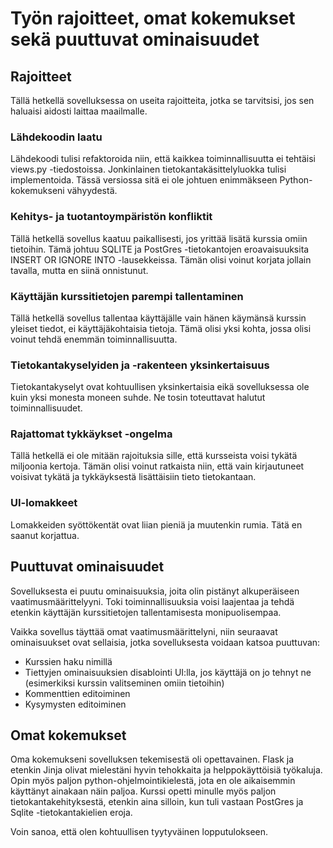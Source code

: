 # Työn rajoitteet, omat kokemukset sekä puuttuvat ominaisuudet

## Rajoitteet

Tällä hetkellä sovelluksessa on useita rajoitteita, jotka se tarvitsisi, jos sen haluaisi aidosti laittaa maailmalle. 

### Lähdekoodin laatu

Lähdekoodi tulisi refaktoroida niin, että kaikkea toiminnallisuutta ei tehtäisi views.py -tiedostoissa. Jonkinlainen tietokantakäsittelyluokka 
tulisi implementoida. Tässä versiossa sitä ei ole johtuen enimmäkseen Python-kokemukseni vähyydestä.

### Kehitys- ja tuotantoympäristön konfliktit

Tällä hetkellä sovellus kaatuu paikallisesti, jos yrittää lisätä kurssia omiin tietoihin. Tämä johtuu SQLITE ja PostGres -tietokantojen eroavaisuuksita INSERT OR IGNORE INTO -lausekkeissa. Tämän olisi voinut korjata jollain tavalla, mutta en siinä onnistunut.

### Käyttäjän kurssitietojen parempi tallentaminen 

Tällä hetkellä sovellus tallentaa käyttäjälle vain hänen käymänsä kurssin yleiset tiedot, ei käyttäjäkohtaisia tietoja. Tämä olisi yksi kohta, jossa
olisi voinut tehdä enemmän toiminnallisuutta. 

### Tietokantakyselyiden ja -rakenteen yksinkertaisuus

Tietokantakyselyt ovat kohtuullisen yksinkertaisia eikä sovelluksessa ole kuin yksi monesta moneen suhde. Ne tosin toteuttavat halutut toiminnallisuudet.

### Rajattomat tykkäykset -ongelma

Tällä hetkellä ei ole mitään rajoituksia sille, että kursseista voisi tykätä miljoonia kertoja. Tämän olisi voinut ratkaista niin, että
vain kirjautuneet voisivat tykätä ja tykkäyksestä lisättäisiin tieto tietokantaan. 

### UI-lomakkeet 

Lomakkeiden syöttökentät ovat liian pieniä ja muutenkin rumia. Tätä en saanut korjattua.

## Puuttuvat ominaisuudet

Sovelluksesta ei puutu ominaisuuksia, joita olin pistänyt alkuperäiseen vaatimusmäärittelyyni. Toki toiminnallisuuksia voisi laajentaa ja 
tehdä etenkin käyttäjän kurssitietojen tallentamisesta monipuolisempaa. 

Vaikka sovellus täyttää omat vaatimusmäärittelyni, niin seuraavat ominaisuukset ovat sellaisia, jotka sovelluksesta voidaan katsoa puuttuvan:

* Kurssien haku nimillä 
* Tiettyjen ominaisuuksien disablointi UI:lla, jos käyttäjä on jo tehnyt ne (esimerkiksi kurssin valitseminen omiin tietoihin)
* Kommenttien editoiminen
* Kysymysten editoiminen

## Omat kokemukset

Oma kokemukseni sovelluksen tekemisestä oli opettavainen. Flask ja etenkin Jinja olivat mielestäni hyvin tehokkaita ja helppokäyttöisiä
työkaluja. Opin myös paljon python-ohjelmointikielestä, jota en ole aikaisemmin käyttänyt ainakaan näin paljoa. Kurssi opetti minulle myös
paljon tietokantakehityksestä, etenkin aina silloin, kun tuli vastaan PostGres ja Sqlite -tietokantakielien eroja. 

Voin sanoa, että olen kohtuullisen tyytyväinen lopputulokseen.



